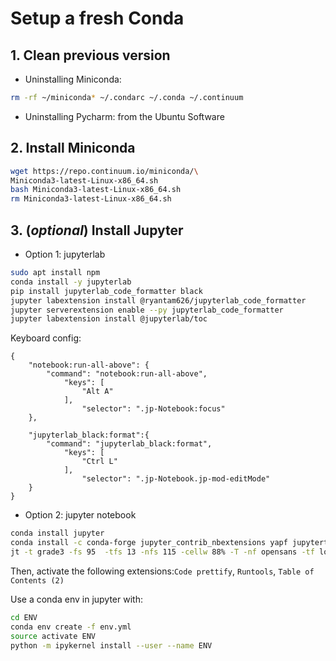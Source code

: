 # Setup a fresh Conda

## 1. Clean previous version
- Uninstalling  Miniconda:
```bash
rm -rf ~/miniconda* ~/.condarc ~/.conda ~/.continuum
```
- Uninstalling Pycharm: from the Ubuntu Software

## 2. Install Miniconda

```bash
wget https://repo.continuum.io/miniconda/\
Miniconda3-latest-Linux-x86_64.sh
bash Miniconda3-latest-Linux-x86_64.sh
rm Miniconda3-latest-Linux-x86_64.sh
```

## 3. (*optional*) Install Jupyter

- Option 1: jupyterlab

```bash
sudo apt install npm
conda install -y jupyterlab
pip install jupyterlab_code_formatter black
jupyter labextension install @ryantam626/jupyterlab_code_formatter
jupyter serverextension enable --py jupyterlab_code_formatter
jupyter labextension install @jupyterlab/toc
```

Keyboard config:
```
{
    "notebook:run-all-above": {
        "command": "notebook:run-all-above",
            "keys": [
                "Alt A"
            ],
                "selector": ".jp-Notebook:focus"
    },
    
    "jupyterlab_black:format":{
        "command": "jupyterlab_black:format",
            "keys": [
                "Ctrl L"
            ],
                "selector": ".jp-Notebook.jp-mod-editMode"
    }
}
```

- Option 2: jupyter notebook

```bash
conda install jupyter
conda install -c conda-forge jupyter_contrib_nbextensions yapf jupyterthemes # optional
jt -t grade3 -fs 95  -tfs 13 -nfs 115 -cellw 88% -T -nf opensans -tf loraserif # optional
```
  Then, activate the following extensions:`Code prettify`, `Runtools`, `Table of Contents (2)`

Use a conda env in jupyter with:
```bash
cd ENV
conda env create -f env.yml
source activate ENV
python -m ipykernel install --user --name ENV
```
